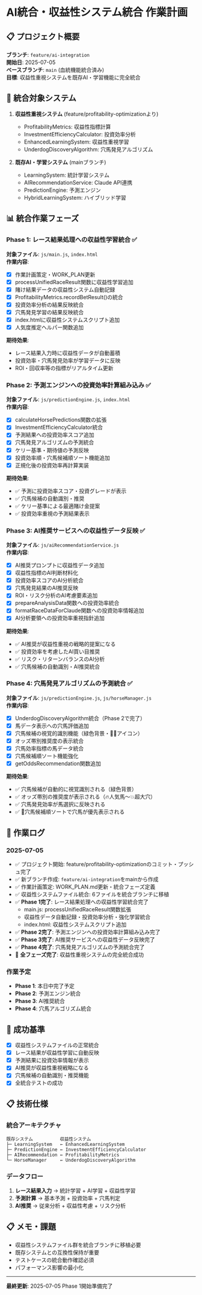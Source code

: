 # AI統合・収益性システム統合 作業計画

## 📋 プロジェクト概要
**ブランチ**: `feature/ai-integration`  
**開始日**: 2025-07-05  
**ベースブランチ**: `main` (血統機能統合済み)  
**目標**: 収益性重視システムを既存AI・学習機能に完全統合

## 🎯 統合対象システム
1. **収益性重視システム** (feature/profitability-optimizationより)
   - ProfitabilityMetrics: 収益性指標計算
   - InvestmentEfficiencyCalculator: 投資効率分析
   - EnhancedLearningSystem: 収益性重視学習
   - UnderdogDiscoveryAlgorithm: 穴馬発見アルゴリズム

2. **既存AI・学習システム** (mainブランチ)
   - LearningSystem: 統計学習システム
   - AIRecommendationService: Claude API連携
   - PredictionEngine: 予測エンジン
   - HybridLearningSystem: ハイブリッド学習

## 📊 統合作業フェーズ

### Phase 1: レース結果処理への収益性学習統合 ✅
**対象ファイル**: `js/main.js`, `index.html`  
**作業内容**:
- [x] 作業計画策定・WORK_PLAN更新
- [x] processUnifiedRaceResult関数に収益性学習追加
- [x] 賭け結果データの収益性システム自動記録
- [x] ProfitabilityMetrics.recordBetResult()の統合
- [x] 投資効率分析の結果反映統合
- [x] 穴馬発見学習の結果反映統合
- [x] index.htmlに収益性システムスクリプト追加
- [x] 人気度推定ヘルパー関数追加

**期待効果**:
- レース結果入力時に収益性データが自動蓄積
- 投資効率・穴馬発見効率が学習データに反映
- ROI・回収率等の指標がリアルタイム更新

### Phase 2: 予測エンジンへの投資効率計算組み込み ✅
**対象ファイル**: `js/predictionEngine.js`, `index.html`  
**作業内容**:
- [x] calculateHorsePredictions関数の拡張
- [x] InvestmentEfficiencyCalculator統合
- [x] 予測結果への投資効率スコア追加
- [x] 穴馬発見アルゴリズムの予測統合
- [x] ケリー基準・期待値の予測反映
- [x] 投資効率順・穴馬候補順ソート機能追加
- [x] 正規化後の投資効率再計算実装

**期待効果**:
- ✅ 予測に投資効率スコア・投資グレードが表示
- ✅ 穴馬候補の自動識別・推奨  
- ✅ ケリー基準による最適賭け金提案
- ✅ 投資効率重視の予測結果表示

### Phase 3: AI推奨サービスへの収益性データ反映 ✅
**対象ファイル**: `js/aiRecommendationService.js`  
**作業内容**:
- [x] AI推奨プロンプトに収益性データ追加
- [x] 収益性指標のAI判断材料化
- [x] 投資効率スコアのAI分析統合
- [x] 穴馬発見結果のAI推奨反映
- [x] ROI・リスク分析のAI考慮要素追加
- [x] prepareAnalysisData関数への投資効率統合
- [x] formatRaceDataForClaude関数への投資効率情報追加
- [x] AI分析要領への投資効率重視指針追加

**期待効果**:
- ✅ AI推奨が収益性重視の戦略的提案になる
- ✅ 投資効率を考慮したAI買い目推奨
- ✅ リスク・リターンバランスのAI分析
- ✅ 穴馬候補の自動識別・AI推奨統合

### Phase 4: 穴馬発見アルゴリズムの予測統合 ✅
**対象ファイル**: `js/predictionEngine.js`, `js/horseManager.js`  
**作業内容**:
- [x] UnderdogDiscoveryAlgorithm統合（Phase 2で完了）
- [x] 馬データ表示への穴馬評価追加
- [x] 穴馬候補の視覚的識別機能（緑色背景・🐎💎アイコン）
- [x] オッズ帯別推奨度の表示統合
- [x] 穴馬効率指標の馬データ統合
- [x] 穴馬候補順ソート機能強化
- [x] getOddsRecommendation関数追加

**期待効果**:
- ✅ 穴馬候補が自動的に視覚識別される（緑色背景）
- ✅ オッズ帯別の推奨度が表示される（🔥人気馬〜💥超大穴）
- ✅ 穴馬発見効率が馬選択に反映される
- ✅ 🐎穴馬候補順ソートで穴馬が優先表示される

## 📝 作業ログ

### 2025-07-05
- ✅ プロジェクト開始: feature/profitability-optimizationのコミット・プッシュ完了
- ✅ 新ブランチ作成: `feature/ai-integration`をmainから作成
- ✅ 作業計画策定: WORK_PLAN.md更新・統合フェーズ定義
- ✅ 収益性システムファイル統合: 6ファイルを統合ブランチに移植
- ✅ **Phase 1完了**: レース結果処理への収益性学習統合完了
  - main.js: processUnifiedRaceResult関数拡張
  - 収益性データ自動記録・投資効率分析・強化学習統合
  - index.html: 収益性システムスクリプト追加
- ✅ **Phase 2完了**: 予測エンジンへの投資効率計算組み込み完了
- ✅ **Phase 3完了**: AI推奨サービスへの収益性データ反映完了
- ✅ **Phase 4完了**: 穴馬発見アルゴリズムの予測統合完了
- 🎉 **全フェーズ完了**: 収益性重視システムの完全統合成功

### 作業予定
- **Phase 1**: 本日中完了予定
- **Phase 2**: 予測エンジン統合
- **Phase 3**: AI推奨統合  
- **Phase 4**: 穴馬アルゴリズム統合

## 🎯 成功基準
- [x] 収益性システムファイルの正常統合
- [x] レース結果が収益性学習に自動反映
- [x] 予測結果に投資効率情報が表示
- [x] AI推奨が収益性重視戦略になる
- [x] 穴馬候補の自動識別・推奨機能
- [x] 全統合テストの成功

## 📋 技術仕様

### 統合アーキテクチャ
```
既存システム          収益性システム
├─ LearningSystem   ← EnhancedLearningSystem
├─ PredictionEngine ← InvestmentEfficiencyCalculator
├─ AIRecommendation ← ProfitabilityMetrics
└─ HorseManager     ← UnderdogDiscoveryAlgorithm
```

### データフロー
1. **レース結果入力** → 統計学習 + AI学習 + 収益性学習
2. **予測計算** → 基本予測 + 投資効率 + 穴馬判定
3. **AI推奨** → 従来分析 + 収益性考慮 + リスク分析

## 📋 メモ・課題
- 収益性システムファイル群を統合ブランチに移植必要
- 既存システムとの互換性保持が重要
- テストケースの統合動作確認必須
- パフォーマンス影響の最小化

---
**最終更新**: 2025-07-05 Phase 1開始準備完了